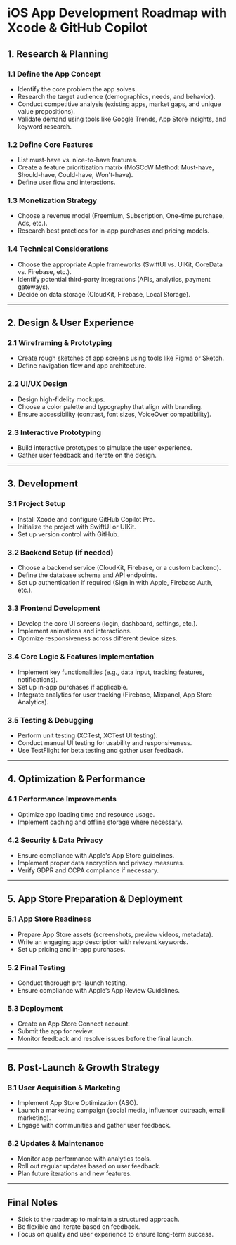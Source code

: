 # iOS App Development Roadmap with Xcode & GitHub Copilot

## 1. **Research & Planning**
### 1.1 Define the App Concept
- Identify the core problem the app solves.
- Research the target audience (demographics, needs, and behavior).
- Conduct competitive analysis (existing apps, market gaps, and unique value propositions).
- Validate demand using tools like Google Trends, App Store insights, and keyword research.

### 1.2 Define Core Features
- List must-have vs. nice-to-have features.
- Create a feature prioritization matrix (MoSCoW Method: Must-have, Should-have, Could-have, Won't-have).
- Define user flow and interactions.

### 1.3 Monetization Strategy
- Choose a revenue model (Freemium, Subscription, One-time purchase, Ads, etc.).
- Research best practices for in-app purchases and pricing models.

### 1.4 Technical Considerations
- Choose the appropriate Apple frameworks (SwiftUI vs. UIKit, CoreData vs. Firebase, etc.).
- Identify potential third-party integrations (APIs, analytics, payment gateways).
- Decide on data storage (CloudKit, Firebase, Local Storage).

---

## 2. **Design & User Experience**
### 2.1 Wireframing & Prototyping
- Create rough sketches of app screens using tools like Figma or Sketch.
- Define navigation flow and app architecture.

### 2.2 UI/UX Design
- Design high-fidelity mockups.
- Choose a color palette and typography that align with branding.
- Ensure accessibility (contrast, font sizes, VoiceOver compatibility).

### 2.3 Interactive Prototyping
- Build interactive prototypes to simulate the user experience.
- Gather user feedback and iterate on the design.

---

## 3. **Development**
### 3.1 Project Setup
- Install Xcode and configure GitHub Copilot Pro.
- Initialize the project with SwiftUI or UIKit.
- Set up version control with GitHub.

### 3.2 Backend Setup (if needed)
- Choose a backend service (CloudKit, Firebase, or a custom backend).
- Define the database schema and API endpoints.
- Set up authentication if required (Sign in with Apple, Firebase Auth, etc.).

### 3.3 Frontend Development
- Develop the core UI screens (login, dashboard, settings, etc.).
- Implement animations and interactions.
- Optimize responsiveness across different device sizes.

### 3.4 Core Logic & Features Implementation
- Implement key functionalities (e.g., data input, tracking features, notifications).
- Set up in-app purchases if applicable.
- Integrate analytics for user tracking (Firebase, Mixpanel, App Store Analytics).

### 3.5 Testing & Debugging
- Perform unit testing (XCTest, XCTest UI testing).
- Conduct manual UI testing for usability and responsiveness.
- Use TestFlight for beta testing and gather user feedback.

---

## 4. **Optimization & Performance**
### 4.1 Performance Improvements
- Optimize app loading time and resource usage.
- Implement caching and offline storage where necessary.

### 4.2 Security & Data Privacy
- Ensure compliance with Apple's App Store guidelines.
- Implement proper data encryption and privacy measures.
- Verify GDPR and CCPA compliance if necessary.

---

## 5. **App Store Preparation & Deployment**
### 5.1 App Store Readiness
- Prepare App Store assets (screenshots, preview videos, metadata).
- Write an engaging app description with relevant keywords.
- Set up pricing and in-app purchases.

### 5.2 Final Testing
- Conduct thorough pre-launch testing.
- Ensure compliance with Apple’s App Review Guidelines.

### 5.3 Deployment
- Create an App Store Connect account.
- Submit the app for review.
- Monitor feedback and resolve issues before the final launch.

---

## 6. **Post-Launch & Growth Strategy**
### 6.1 User Acquisition & Marketing
- Implement App Store Optimization (ASO).
- Launch a marketing campaign (social media, influencer outreach, email marketing).
- Engage with communities and gather user feedback.

### 6.2 Updates & Maintenance
- Monitor app performance with analytics tools.
- Roll out regular updates based on user feedback.
- Plan future iterations and new features.

---

## Final Notes
- Stick to the roadmap to maintain a structured approach.
- Be flexible and iterate based on feedback.
- Focus on quality and user experience to ensure long-term success.

